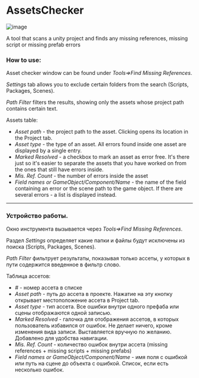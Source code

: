 # AssetsChecker
![image](https://github.com/dimlight14/AssetsChecker/assets/17859007/202076e1-8f6c-4a6d-a338-ee1f659907ae)

A tool that scans a unity project and finds any missing references, missing script or missing prefab errors

### How to use:

Asset checker window can be found under _Tools=>Find Missing References_.

_Settings_ tab allows you to exclude certain folders from the search (Scripts, Packages, Scenes).

_Path Filter_ filters the results, showing only the assets whose project path contains certain text. 

Assets table:
* _Asset path_  - the project path to the asset. Clicking opens its location in the Project tab.
* _Asset type_ - the type of an asset. All errors found inside one asset are displayed by a single entry.
* _Marked Resolved_ - a checkbox to mark an asset as error free. It's there just so it's easier to separate the assets that you have worked on from the ones that still have errors inside.
* _Mis. Ref. Count_ - the number of errors inside the asset
* _Field names or GameObject/Component/Name_ - the name of the field containing an error or the scene path to the game object. If there are several errors - a list is displayed instead.

_________________________________________________________________________________________________________________________________________________________________________________________________

### Устройство работы.

Окно инструмента вызывается через _Tools=>Find Missing References_.

Раздел _Settings_ определяет какие папки и файлы будут исключены из поиска (Scripts, Packages, Scenes).

_Path Filter_ фильтрует результаты, показывая только ассеты, у которых в пути содержится введенное в фильтр слово.

Таблица ассетов:
* _#_  - номер ассета в списке
* _Asset path_  - путь до ассета в проекте. Нажатие на эту кнопку открывает местоположение ассета в Project tab.
* _Asset type_ - тип ассета. Все ошибки внутри одного префаба или сцены отображаются одной записью.
* _Marked Resolved_ - галочка для отображения ассетов, в которых пользователь избавился от ошибок. Не делает ничего, кроме изменения вида записи. Выставляется вручную по желанию. Добавлено для удобства навигации.
* _Mis. Ref. Count_ - количество ошибок внутри ассета (missing references + missing scripts + missing prefabs)
* _Field names or GameObject/Component/Name_ - имя поля с ошибкой или путь на сцене до объекта с ошибкой. Список, если есть несколько ошибок.
